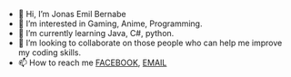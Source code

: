 - 👋 Hi, I’m Jonas Emil Bernabe
- 👀 I’m interested in Gaming, Anime, Programming.
- 🌱 I’m currently learning Java, C#, python.
- 💞️ I’m looking to collaborate on those people who can help me improve my coding skills.
- 📫 How to reach me [FACEBOOK](https://www.facebook.com/jonasemil.bernabe.9), [EMAIL](jonasemil12bernabe@gmail.com)

<!---
Shigetora01/Shigetora01 is a ✨ special ✨ repository because its `README.md` (this file) appears on your GitHub profile.
You can click the Preview link to take a look at your changes.
--->
